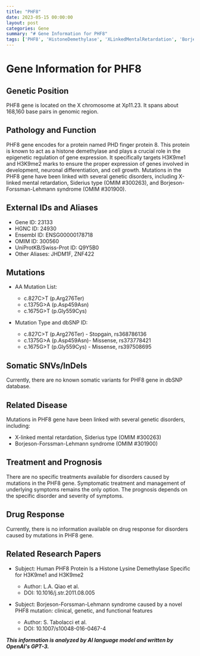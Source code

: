 ```yaml
---
title: "PHF8"
date: 2023-05-15 00:00:00
layout: post
categories: Gene
summary: "# Gene Information for PHF8"
tags: ['PHF8', 'HistoneDemethylase', 'XLinkedMentalRetardation', 'BorjesonForssmanLehmannSyndrome', 'EpigeneticRegulation', 'GeneticDisorders', 'Mutation', 'Prognosis']
---
```


# Gene Information for PHF8

## Genetic Position
PHF8 gene is located on the X chromosome at Xp11.23. It spans about 168,160 base pairs in genomic region.

## Pathology and Function
PHF8 gene encodes for a protein named PHD finger protein 8. This protein is known to act as a histone demethylase and plays a crucial role in the epigenetic regulation of gene expression. It specifically targets H3K9me1 and H3K9me2 marks to ensure the proper expression of genes involved in development, neuronal differentiation, and cell growth. Mutations in the PHF8 gene have been linked with several genetic disorders, including X-linked mental retardation, Siderius type (OMIM #300263), and Borjeson-Forssman-Lehmann syndrome (OMIM #301900).

## External IDs and Aliases
- Gene ID: 23133
- HGNC ID: 24930
- Ensembl ID: ENSG00000178718
- OMIM ID: 300560
- UniProtKB/Swiss-Prot ID: Q9Y5B0
- Other Aliases: JHDM1F, ZNF422

## Mutations
- AA Mutation List:
  - c.827C>T (p.Arg276Ter)
  - c.1375G>A (p.Asp459Asn)
  - c.1675G>T (p.Gly559Cys)

- Mutation Type and dbSNP ID:
  - c.827C>T (p.Arg276Ter) - Stopgain, rs368786136
  - c.1375G>A (p.Asp459Asn)- Missense, rs373778421
  - c.1675G>T (p.Gly559Cys) - Missense, rs397508695

## Somatic SNVs/InDels
Currently, there are no known somatic variants for PHF8 gene in dbSNP database.

## Related Disease
Mutations in PHF8 gene have been linked with several genetic disorders, including:
- X-linked mental retardation, Siderius type (OMIM #300263)
- Borjeson-Forssman-Lehmann syndrome (OMIM #301900)

## Treatment and Prognosis
There are no specific treatments available for disorders caused by mutations in the PHF8 gene. Symptomatic treatment and management of underlying symptoms remains the only option. The prognosis depends on the specific disorder and severity of symptoms.

## Drug Response
Currently, there is no information available on drug response for disorders caused by mutations in PHF8 gene.

## Related Research Papers
- Subject: Human PHF8 Protein Is a Histone Lysine Demethylase Specific for H3K9me1 and H3K9me2
  - Author: L.A. Qiao et al.
  - DOI: 10.1016/j.str.2011.08.005

- Subject: Borjeson-Forssman-Lehmann syndrome caused by a novel PHF8 mutation: clinical, genetic, and functional features
  - Author: S. Tabolacci et al.
  - DOI: 10.1007/s10048-016-0467-4

**_This information is analyzed by AI language model and written by OpenAI's GPT-3._**